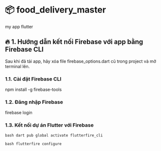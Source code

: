 # 📦 food_delivery_master
my app flutter  

## 🔥 1. Hướng dẫn kết nối Firebase với app bằng Firebase CLI
Sau khi đã tải app, hãy xóa file firebase_options.dart cũ trong project và mở terminal lên.

### 1.1. Cài đặt Firebase CLI
npm install -g firebase-tools

### 1.2. Đăng nhập Firebase
firebase login

### 1.3. Kết nối dự án Flutter với Firebase
```bash dart pub global activate flutterfire_cli ```

```bash flutterfire configure ```



